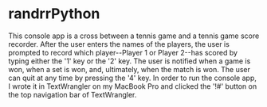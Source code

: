 # randrrPython
This console app is a cross between a tennis game and a tennis game score recorder. After the user enters 
the names of the players, the user is prompted to record which player--Player 1 or Player 2--has scored by typing
either the '1' key or the '2' key. The user is notified when a game is won, when a set is won, and, 
ultimately, when the match is won. The user can quit at any time by pressing the '4' key. In order to 
run the console app, I wrote it in TextWrangler on my MacBook Pro and clicked the '!#' button on the 
top navigation bar of TextWrangler.
